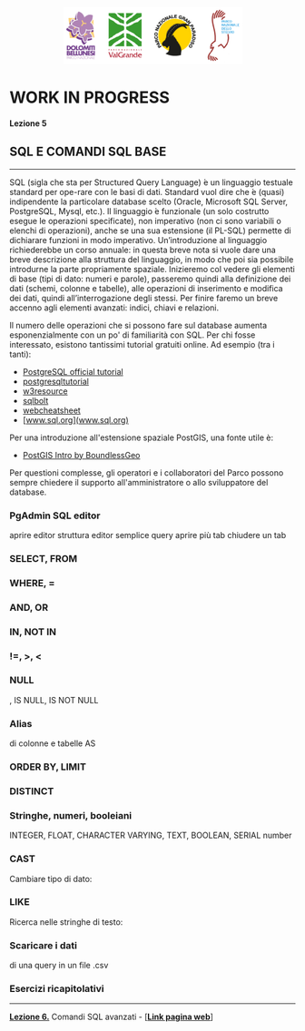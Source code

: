 <p align="center"> <img src="materiale/loghi.png" width="315" height="100" /></p>

# WORK IN PROGRESS

#### Lezione 5
## SQL E COMANDI SQL BASE
---

SQL (sigla che sta per Structured Query Language)  ́e un linguaggio testuale standard per ope-rare con le basi di dati.  Standard vuol dire che  ́e (quasi) indipendente la particolare database scelto (Oracle, Microsoft SQL Server, PostgreSQL, Mysql, etc.).  Il linguaggio  ́e funzionale (un solo costrutto esegue le operazioni specificate), non imperativo (non ci sono variabili o elenchi di operazioni), anche se una sua estensione (il PL-SQL) permette di dichiarare funzioni in modo imperativo.  Un’introduzione al linguaggio richiederebbe un corso annuale:  in questa breve nota si vuole dare una breve descrizione alla struttura del linguaggio, in modo che poi sia possibile introdurne la parte propriamente spaziale.  Inizieremo col vedere gli elementi di base (tipi di dato:  numeri e parole), passeremo quindi alla definizione dei dati (schemi, colonne e tabelle), alle operazioni di inserimento e modifica dei dati, quindi all’interrogazione degli stessi.  Per finire faremo un breve accenno agli elementi avanzati:  indici, chiavi e relazioni.

Il numero delle operazioni che si possono fare sul database aumenta esponenzialmente con un po' di familiarità con SQL. Per chi fosse interessato, esistono tantissimi tutorial gratuiti online. Ad esempio (tra i tanti):  

* [PostgreSQL official tutorial](https://www.postgresql.org/docs/current/static/tutorial.html)  
* [postgresqltutorial](http://www.postgresqltutorial.com/)  
* [w3resource](https://w3resource.com/PostgreSQL/tutorial.php)  
* [sqlbolt](https://sqlbolt.com/)  
* [webcheatsheet](http://webcheatsheet.com/sql/interactive_sql_tutorial/)  
* [www.sql.org](www.sql.org)  

Per una introduzione all'estensione spaziale PostGIS, una fonte utile è:  

* [PostGIS Intro by BoundlessGeo](http://workshops.boundlessgeo.com/postgis-intro/)  

Per questioni complesse, gli operatori e i collaboratori del Parco possono sempre chiedere il supporto all'amministratore o allo sviluppatore del database.


### PgAdmin SQL editor
  aprire editor
  struttura editor
  semplice query
  aprire più tab
  chiudere un tab

### SELECT, FROM

### WHERE, =

### AND, OR

### IN, NOT IN

### !=, >, <

### NULL
, IS NULL, IS NOT NULL

### Alias
di colonne e tabelle AS

### ORDER BY, LIMIT

### DISTINCT

### Stringhe, numeri, booleiani
INTEGER, FLOAT, CHARACTER VARYING, TEXT, BOOLEAN, SERIAL number  

### CAST
Cambiare tipo di dato:

### LIKE
Ricerca nelle stringhe di testo:

### Scaricare i dati
di una query in un file .csv

### Esercizi ricapitolativi

---
[**Lezione 6.**](https://github.com/feurbano/corsoparchi/blob/master/lezioni/lezione_06.md) Comandi SQL avanzati - [<ins>[**Link pagina web**](https://feurbano.github.io/corsoparchi/lezioni/lezione_06.html)</ins>]
